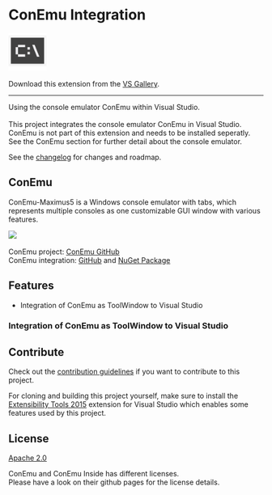 # ConEmu Integration

<img src="Images/extension.png" width="75"/>

Download this extension from the [VS Gallery](https://visualstudiogallery.msdn.microsoft.com/[GuidFromGallery]).

---------------------------------------

Using the console emulator ConEmu within Visual Studio.<br />
<br />
This project integrates the console emulator ConEmu in Visual Studio.<br />
ConEmu is not part of this extension and needs to be installed seperatly.<br />
See the ConEmu section for further detail about the console emulator.

See the [changelog](CHANGELOG.md) for changes and roadmap.

## ConEmu
ConEmu-Maximus5 is a Windows console emulator with tabs, which represents multiple consoles as one customizable GUI window with various features.

<img src="https://avatars0.githubusercontent.com/u/1222388?v=3&s=460" width="75"/>

ConEmu project: [ConEmu GitHub](https://github.com/Maximus5/ConEmu)<br />
ConEmu integration:
[GitHub](https://github.com/Maximus5/conemu-inside)
and [NuGet Package](https://www.nuget.org/packages/ConEmu.Control.WinForms/)

## Features

- Integration of ConEmu as ToolWindow to Visual Studio

### Integration of ConEmu as ToolWindow to Visual Studio

## Contribute
Check out the [contribution guidelines](CONTRIBUTING.md)
if you want to contribute to this project.

For cloning and building this project yourself, make sure
to install the
[Extensibility Tools 2015](https://visualstudiogallery.msdn.microsoft.com/ab39a092-1343-46e2-b0f1-6a3f91155aa6)
extension for Visual Studio which enables some features
used by this project.

## License
[Apache 2.0](LICENSE)

ConEmu and ConEmu Inside has different licenses.<br />
Please have a look on their github pages for the license details.

